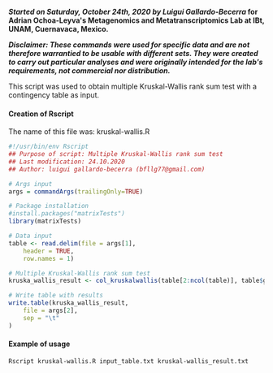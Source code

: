 ***Started on Saturday, October 24th, 2020 by Luigui Gallardo-Becerra* for Adrian Ochoa-Leyva's Metagenomics and Metatranscriptomics Lab at IBt, UNAM, Cuernavaca, Mexico.**

***Disclaimer: These commands were used for specific data and are not therefore warrantied to be usable with different sets. They were created to carry out particular analyses and were originally intended for the lab's requirements, not commercial nor distribution.***

This script was used to obtain multiple Kruskal-Wallis rank sum test with a contingency table as input.

#### Creation of Rscript

The name of this file was: kruskal-wallis.R

```R
#!/usr/bin/env Rscript
## Purpose of script: Multiple Kruskal-Wallis rank sum test
## Last modification: 24.10.2020
## Author: luigui gallardo-becerra (bfllg77@gmail.com)

# Args input
args = commandArgs(trailingOnly=TRUE)

# Package installation
#install.packages("matrixTests")
library(matrixTests)

# Data input
table <- read.delim(file = args[1],
    header = TRUE,
    row.names = 1)

# Multiple Kruskal-Wallis rank sum test
kruska_wallis_result <- col_kruskalwallis(table[2:ncol(table)], table$group)

# Write table with results
write.table(kruska_wallis_result,
    file = args[2],
    sep = "\t"
)
```

#### Example of usage

```bash
Rscript kruskal-wallis.R input_table.txt kruskal-wallis_result.txt
```

